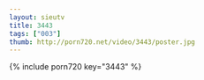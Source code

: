 ```yaml
--- 
layout: sieutv
title: 3443
tags: ["003"]
thumb: http://porn720.net/video/3443/poster.jpg
---
```

{% include porn720 key="3443" %} 
